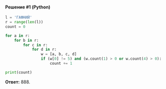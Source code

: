 #### Решение #1 (Python)
```python
l = 'ГАФНИЙ'
r = range(len(l))
count = 0

for a in r:
	for b in r:
		for c in r:
			for d in r:
				w = [a, b, c, d]
				if (w[0] != 5) and (w.count(1) > 0 or w.count(4) > 0):
					count += 1

print(count)
```
**Ответ:** 888.
